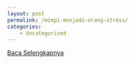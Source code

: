 ```yaml
---
layout: post
permalink: /mimpi-menjadi-orang-stress/
categories:
    - Uncategorized
---
```


[Baca Selengkapnya](/04)